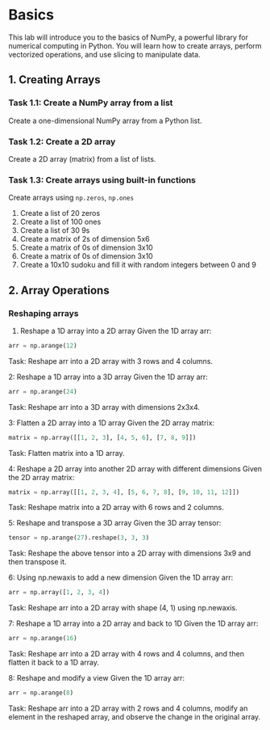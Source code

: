 # Basics
This lab will introduce you to the basics of NumPy, a powerful library for numerical computing in Python. You will learn how to create arrays, perform vectorized operations, and use slicing to manipulate data.

## 1. Creating Arrays
### Task 1.1: Create a NumPy array from a list
Create a one-dimensional NumPy array from a Python list.

### Task 1.2: Create a 2D array
Create a 2D array (matrix) from a list of lists.
### Task 1.3: Create arrays using built-in functions
Create arrays using `np.zeros`, `np.ones`

1. Create a list of 20 zeros
2. Create a list of 100 ones
3. Create a list of 30 9s
4. Create a matrix of 2s of dimension 5x6
5. Create a matrix of 0s of dimension 3x10
6. Create a matrix of 0s of dimension 3x10
7. Create a 10x10 sudoku and fill it with random integers between 0 and 9

## 2. Array Operations
### Reshaping arrays
1. Reshape a 1D array into a 2D array
Given the 1D array arr:

```python
arr = np.arange(12)
```
Task: Reshape arr into a 2D array with 3 rows and 4 columns.

2: Reshape a 1D array into a 3D array
Given the 1D array arr:

```python
arr = np.arange(24)
```
Task: Reshape arr into a 3D array with dimensions 2x3x4.

3: Flatten a 2D array into a 1D array
Given the 2D array matrix:

```python
matrix = np.array([[1, 2, 3], [4, 5, 6], [7, 8, 9]])
```
Task: Flatten matrix into a 1D array.

4: Reshape a 2D array into another 2D array with different dimensions
Given the 2D array matrix:

```python
matrix = np.array([[1, 2, 3, 4], [5, 6, 7, 8], [9, 10, 11, 12]])
```
Task: Reshape matrix into a 2D array with 6 rows and 2 columns.

5: Reshape and transpose a 3D array
Given the 3D array tensor:

```python
tensor = np.arange(27).reshape(3, 3, 3)
```
Task: Reshape the above tensor into a 2D array with dimensions 3x9 and then transpose it.

6: Using np.newaxis to add a new dimension
Given the 1D array arr:

```python
arr = np.array([1, 2, 3, 4])
```
Task: Reshape arr into a 2D array with shape (4, 1) using np.newaxis.

7: Reshape a 1D array into a 2D array and back to 1D
Given the 1D array arr:

```python
arr = np.arange(16)
```
Task: Reshape arr into a 2D array with 4 rows and 4 columns, and then flatten it back to a 1D array.

8: Reshape and modify a view
Given the 1D array arr:

```python
arr = np.arange(8)
```
Task: Reshape arr into a 2D array with 2 rows and 4 columns, modify an element in the reshaped array, and observe the change in the original array.
